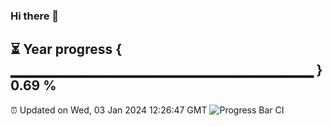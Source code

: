 ### Hi there 👋
⏳ Year progress { ▁▁▁▁▁▁▁▁▁▁▁▁▁▁▁▁▁▁▁▁▁▁▁▁▁▁▁▁▁▁ } 0.69 %
---
⏰ Updated on Wed, 03 Jan 2024 12:26:47 GMT
![Progress Bar CI](https://github.com/liununu/liununu/workflows/Progress%20Bar%20CI/badge.svg)
